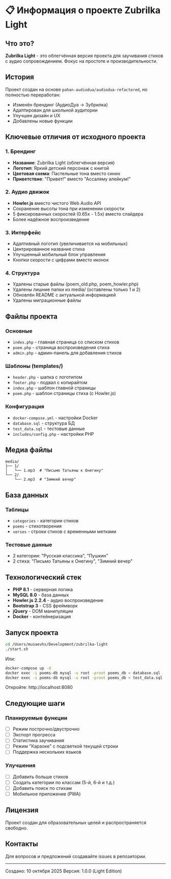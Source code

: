 # 📋 Информация о проекте Zubrilka Light

## Что это?

**Zubrilka Light** - это облегчённая версия проекта для заучивания стихов с аудио сопровождением. Фокус на простоте и производительности.

## История

Проект создан на основе `pahan-audiodua/audiodua-refactored`, но полностью переработан:
- Изменён брендинг (АудиоДуа → Зубрилка)
- Адаптирован для школьной аудитории
- Улучшен дизайн и UX
- Добавлены новые функции

## Ключевые отличия от исходного проекта

### 1. Брендинг
- **Название**: Zubrilka Light (облегчённая версия)
- **Логотип**: Яркий детский персонаж с книгой
- **Цветовая схема**: Пастельные тона вместо синих
- **Приветствие**: "Привет!" вместо "Ассаляму алейкум!"

### 2. Аудио движок
- **Howler.js** вместо чистого Web Audio API
- Сохранение высоты тона при изменении скорости
- 5 фиксированных скоростей (0.65x - 1.5x) вместо слайдера
- Более надёжное воспроизведение

### 3. Интерфейс
- Адаптивный логотип (увеличивается на мобильных)
- Центрированное название стиха
- Улучшенный мобильный блок управления
- Кнопки скорости с цифрами вместо иконок

### 4. Структура
- Удалены старые файлы (poem_old.php, poem_howler.php)
- Удалены лишние папки из media/ (оставлены только 1 и 2)
- Обновлён README с актуальной информацией
- Удалены миграционные файлы

## Файлы проекта

### Основные
- `index.php` - главная страница со списком стихов
- `poem.php` - страница воспроизведения стиха
- `admin.php` - админ-панель для добавления стихов

### Шаблоны (templates/)
- `header.php` - шапка с логотипом
- `footer.php` - подвал с копирайтом
- `index.php` - шаблон главной страницы
- `poem.php` - шаблон страницы стиха (с Howler.js)

### Конфигурация
- `docker-compose.yml` - настройки Docker
- `database.sql` - структура БД
- `test_data.sql` - тестовые данные
- `includes/config.php` - настройки PHP

## Медиа файлы

```
media/
├── 1/
│   └── 1.mp3  # "Письмо Татьяны к Онегину"
└── 2/
    └── 2.mp3  # "Зимний вечер"
```

## База данных

### Таблицы
- `categories` - категории стихов
- `poems` - стихотворения
- `verses` - строки стихов с временными метками

### Тестовые данные
- 2 категории: "Русская классика", "Пушкин"
- 2 стиха: "Письмо Татьяны к Онегину", "Зимний вечер"

## Технологический стек

- **PHP 8.1** - серверная логика
- **MySQL 8.0** - база данных
- **Howler.js 2.2.4** - аудио воспроизведение
- **Bootstrap 3** - CSS фреймворк
- **jQuery** - DOM манипуляции
- **Docker** - контейнеризация

## Запуск проекта

```bash
cd /Users/musaevhs/Development/zubrilka-light
./start.sh
```

Или:

```bash
docker-compose up -d
docker exec -i poems-db mysql -u root -proot poems_db < database.sql
docker exec -i poems-db mysql -u root -proot poems_db < test_data.sql
```

Откройте: http://localhost:8080

## Следующие шаги

### Планируемые функции
- [ ] Режим построчно/двустрочно
- [ ] Экспорт прогресса
- [ ] Статистика заучивания
- [ ] Режим "Караоке" с подсветкой текущей строки
- [ ] Поддержка нескольких языков

### Улучшения
- [ ] Добавить больше стихов
- [ ] Создать категории по классам (5-й, 6-й и т.д.)
- [ ] Добавить поиск по стихам
- [ ] Мобильное приложение (PWA)

## Лицензия

Проект создан для образовательных целей и распространяется свободно.

## Контакты

Для вопросов и предложений создавайте issues в репозитории.

---

Создано: 10 октября 2025
Версия: 1.0.0 (Light Edition)
